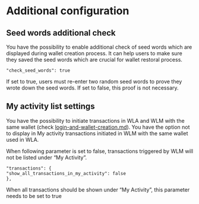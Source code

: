 # Additional configuration

## Seed words additional check

You have the possibility to enable additional check of seed words which are displayed during wallet creation process. It can help users to make sure they saved the seed words which are crucial for wallet restoral process.

```
"check_seed_words": true
```

If set to true, users must re-enter two random seed words to prove they wrote down the seed words. If set to false, this proof is not necessary.

## My activity list settings

You have the possibility to initiate transactions in WLA and WLM with the same wallet (check [login-and-wallet-creation.md](../login-and-wallet-creation.md "mention")). You have the option not to display in My activity transactions initiated in WLM with the same wallet used in WLA.&#x20;

When following parameter is set to false, transactions triggered by WLM will not be listed under “My Activity”.

```
"transactions": {
"show_all_transactions_in_my_activity": false
},
```

When all transactions should be shown under “My Activity”, this parameter needs to be set to true

